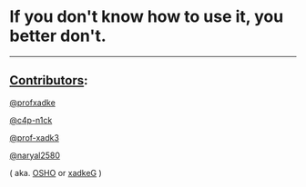 # If you don't know how to use it, you better don't.

---

## [**Contributors**](https://social.mtdv.me/contributors):

[@profxadke](https://github.com/profxadke)

[@c4p-n1ck](https://github.com/c4p-n1ck)

[@prof-xadk3](https://github.com/prof-xadk3)

[@naryal2580](https://github.com/naryal2580)

( aka. [OSHO](https://osho.is-a.dev) or [xadkeG](https://is.gd/ggl_xadke) )
